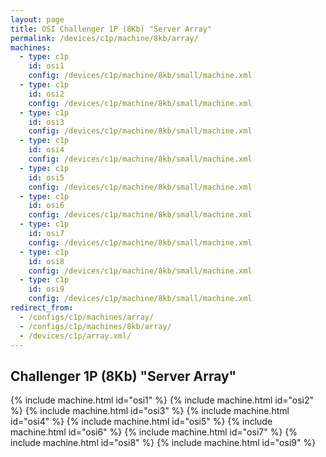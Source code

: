 ```yaml
---
layout: page
title: OSI Challenger 1P (8Kb) "Server Array"
permalink: /devices/c1p/machine/8kb/array/
machines:
  - type: c1p
    id: osi1
    config: /devices/c1p/machine/8kb/small/machine.xml
  - type: c1p
    id: osi2
    config: /devices/c1p/machine/8kb/small/machine.xml
  - type: c1p
    id: osi3
    config: /devices/c1p/machine/8kb/small/machine.xml
  - type: c1p
    id: osi4
    config: /devices/c1p/machine/8kb/small/machine.xml
  - type: c1p
    id: osi5
    config: /devices/c1p/machine/8kb/small/machine.xml
  - type: c1p
    id: osi6
    config: /devices/c1p/machine/8kb/small/machine.xml
  - type: c1p
    id: osi7
    config: /devices/c1p/machine/8kb/small/machine.xml
  - type: c1p
    id: osi8
    config: /devices/c1p/machine/8kb/small/machine.xml
  - type: c1p
    id: osi9
    config: /devices/c1p/machine/8kb/small/machine.xml
redirect_from:
  - /configs/c1p/machines/array/
  - /configs/c1p/machines/8kb/array/
  - /devices/c1p/array.xml/
---
```


Challenger 1P (8Kb) "Server Array"
---

{% include machine.html id="osi1" %}
{% include machine.html id="osi2" %}
{% include machine.html id="osi3" %}
{% include machine.html id="osi4" %}
{% include machine.html id="osi5" %}
{% include machine.html id="osi6" %}
{% include machine.html id="osi7" %}
{% include machine.html id="osi8" %}
{% include machine.html id="osi9" %}
